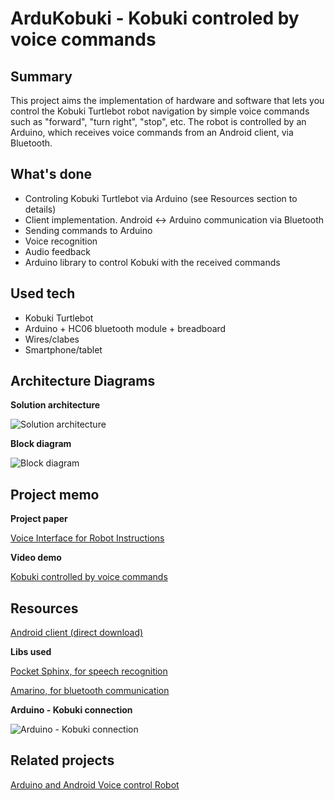 # ArduKobuki - Kobuki controled by voice commands

## Summary
This project aims the implementation of hardware and software that lets you control the Kobuki Turtlebot robot navigation by simple voice commands such as "forward", "turn right", "stop", etc.
The robot is controlled by an Arduino, which receives voice commands from an Android client, via Bluetooth.

## What's done
- Controling Kobuki Turtlebot via Arduino (see Resources section to details)
- Client implementation. Android <-> Arduino communication via Bluetooth  
- Sending commands to Arduino
- Voice recognition
- Audio feedback
- Arduino library to control Kobuki with the received commands

## Used tech
  * Kobuki Turtlebot
  * Arduino + HC06 bluetooth module + breadboard
  * Wires/clabes
  * Smartphone/tablet

## Architecture Diagrams
**Solution architecture**

![Solution architecture](http://i.imgur.com/v780PXY.png?500)


**Block diagram**

![Block diagram](http://i.imgur.com/OX2TqgE.png?500)

## Project memo


**Project paper**

[Voice Interface for Robot Instructions](http://www.slideshare.net/batistaluisfilipe/voice-interface-for-robot-instruction)

**Video demo**

[Kobuki controlled by voice commands](https://www.youtube.com/watch?v=MuiPCSegu9s)

## Resources
[Android client (direct download)](http://ge.tt/api/1/files/556RAOL2/0/blob?download)

**Libs used**

[Pocket Sphinx, for speech recognition](http://cmusphinx.sourceforge.net)

[Amarino, for bluetooth communication](http://amarino-toolkit.net)

**Arduino - Kobuki connection**

![Arduino - Kobuki connection](http://i.imgur.com/SjBTjUf.jpg?500)

## Related projects
[Arduino and Android Voice control Robot](http://learnhowtomakerobot.blogspot.in/2014/11/arduino-and-android-voice-control-robot.html)
